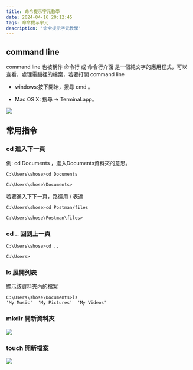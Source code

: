 ```yaml
---
title: 命令提示字元教學
date: 2024-04-16 20:12:45
tags: 命令提示字元
description: '命令提示字元教學'
---
```


## command line

command line 也被稱作 命令行 或 命令行介面 是一個純文字的應用程式，可以查看，處理電腦裡的檔案，若要打開 command line

- windows:按下開始，搜尋 cmd 。

- Mac OS X: 搜尋 → Terminal.app。

![](https://cdn-images-1.medium.com/max/1000/1*mnpSUjAVb2sQQe2OhWt8TQ.png)

## 常用指令

### cd  進入下一頁

例: cd Documents ，進入Documents資料夾的意思。

```
C:\Users\shose>cd Documents

C:\Users\shose\Documents>
```

若要進入下下一頁，路徑用 / 表達

```
C:\Users\shose>cd Postman/files

C:\Users\shose\Postman\files>
```

### cd ..  回到上一頁

```
C:\Users\shose>cd ..

C:\Users>
```

### ls  展開列表

顯示該資料夾內的檔案

```
C:\Users\shose\Documents>ls
'My Music'  'My Pictures'  'My Videos'
```

### mkdir 開新資料夾

![](https://miro.medium.com/v2/resize:fit:720/format:webp/1*0Eyq6lI2cI9q9w1ILortnw.png)

### touch 開新檔案

![](https://miro.medium.com/v2/resize:fit:828/format:webp/1*nC6AA81NSm0nWYr-mBMIhQ.png)




